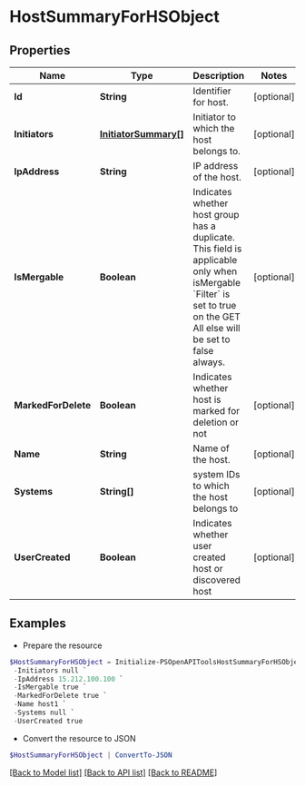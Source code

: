 # HostSummaryForHSObject
## Properties

Name | Type | Description | Notes
------------ | ------------- | ------------- | -------------
**Id** | **String** | Identifier for host. | [optional] 
**Initiators** | [**InitiatorSummary[]**](InitiatorSummary.md) | Initiator to which the host belongs to. | [optional] 
**IpAddress** | **String** | IP address of the host. | [optional] 
**IsMergable** | **Boolean** | Indicates whether host group has a duplicate. This field is applicable only when isMergable &#x60;Filter&#x60; is set to true on the GET All else will be set to false always. | [optional] 
**MarkedForDelete** | **Boolean** | Indicates whether host is marked for deletion or not | [optional] 
**Name** | **String** | Name of the host. | [optional] 
**Systems** | **String[]** | system IDs to which the host belongs to | [optional] 
**UserCreated** | **Boolean** | Indicates whether user created host or discovered host | [optional] 

## Examples

- Prepare the resource
```powershell
$HostSummaryForHSObject = Initialize-PSOpenAPIToolsHostSummaryForHSObject  -Id 6848ef683c27403e96caa51816ddc72c `
 -Initiators null `
 -IpAddress 15.212.100.100 `
 -IsMergable true `
 -MarkedForDelete true `
 -Name host1 `
 -Systems null `
 -UserCreated true
```

- Convert the resource to JSON
```powershell
$HostSummaryForHSObject | ConvertTo-JSON
```

[[Back to Model list]](../README.md#documentation-for-models) [[Back to API list]](../README.md#documentation-for-api-endpoints) [[Back to README]](../README.md)

